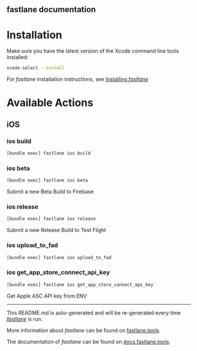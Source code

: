 fastlane documentation
----

# Installation

Make sure you have the latest version of the Xcode command line tools installed:

```sh
xcode-select --install
```

For _fastlane_ installation instructions, see [Installing _fastlane_](https://docs.fastlane.tools/#installing-fastlane)

# Available Actions

## iOS

### ios build

```sh
[bundle exec] fastlane ios build
```



### ios beta

```sh
[bundle exec] fastlane ios beta
```

Submit a new Beta Build to Firebase

### ios release

```sh
[bundle exec] fastlane ios release
```

Submit a new Release Build to Test Flight

### ios upload_to_fad

```sh
[bundle exec] fastlane ios upload_to_fad
```



### ios get_app_store_connect_api_key

```sh
[bundle exec] fastlane ios get_app_store_connect_api_key
```

Get Apple ASC API key from ENV

----

This README.md is auto-generated and will be re-generated every time [_fastlane_](https://fastlane.tools) is run.

More information about _fastlane_ can be found on [fastlane.tools](https://fastlane.tools).

The documentation of _fastlane_ can be found on [docs.fastlane.tools](https://docs.fastlane.tools).
